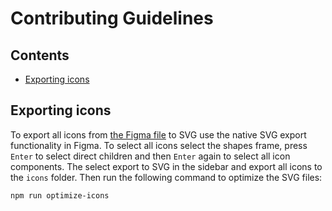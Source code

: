 <!-- @license CC0-1.0 -->

# Contributing Guidelines

## Contents

- [Exporting icons](#exporting-icons)

## Exporting icons

To export all icons from [the Figma file](https://www.figma.com/design/9IGm6IdPUYizBNGsUnueBd/Amsterdam-Design-System?node-id=6852-5124) to SVG use the native SVG export functionality in Figma. To select all icons select the shapes frame, press `Enter` to select direct children and then `Enter` again to select all icon components. The select export to SVG in the sidebar and export all icons to the `icons` folder. Then run the following command to optimize the SVG files:

```bash
npm run optimize-icons
```
